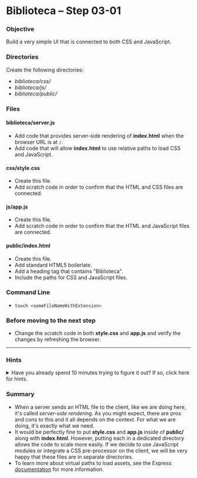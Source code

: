 # Biblioteca – Step 03-01

### Objective
Build a very simple UI that is connected to both CSS and JavaScript.

### Directories
Create the following directories:
* _biblioteca/css/_
* _biblioteca/js/_
* _biblioteca/public/_

### Files
#### biblioteca/server.js
* Add code that provides server-side rendering of **index.html** when the browser URL is at `/`.
* Add code that will allow **index.html** to use relative paths to load CSS and JavaScript.

#### css/style.css
* Create this file.
* Add scratch code in order to confirm that the HTML and CSS files are connected.

#### js/app.js
* Create this file.
* Add scratch code in order to confirm that the HTML and JavaScript files are connected.

#### public/index.html
* Create this file.
* Add standard HTML5 boilerlate.
* Add a heading tag that contains "Biblioteca".
* Include the paths for CSS and JavaScript files.

### Command Line
* `touch <someFileNameWithExtension>`

### Before moving to the next step
* Change the scratch code in both **style.css** and **app.js** and verify the changes by refreshing the browser.

___

### Hints
<details>
  <summary>Have you already spend 10 minutes trying to figure it out? If so, click here for hints.</summary>
    
* `app.use("/<someVirtualPath>", express.static(__dirname + "/<somePath>"))`
</details>


### Summary
* When a server sends an HTML file to the client, like we are doing here, it's called _server-side rendering_. As you might expect, there are pros and cons to this and it all depends on the context. For what we are doing, it's exactly what we need.
* It would be perfectly fine to put **style.css** and **app.js** inside of **public/** along with **index.html**. However, putting each in a dedicated directory allows the code to scale more easily. If we decide to use JavaScript modules or integrate a CSS pre-processor on the client, we will be very happy that these files are in separate directories.
* To learn more about virtual paths to load assets, see the Express [documentation](https://expressjs.com/en/starter/static-files.html) for more information. 